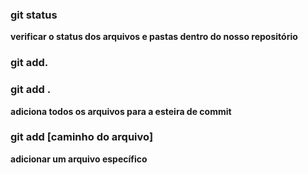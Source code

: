 ### git status
**verificar o status dos arquivos e pastas dentro do nosso repositório**


### git add.

### git add .
**adiciona todos os arquivos para a esteira de commit**

### git add [caminho do arquivo]

**adicionar um arquivo específico**
